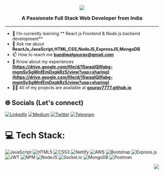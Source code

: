 <h3 align="center">
  <img src="https://readme-typing-svg.demolab.com/?lines=Hii+👋+from+Gourav!;Aspiring+Full+Stack+Web+Developer!&font=Fira%20Code&center=true&width=700&height=40&weight=700&size=25&duration=2000&pause=5000">
  <p>A Passionate Full Stack Web Developer from India</p>
</h3>

-------

- 🌱 I’m currently learning ** React js Frontend & Node js backend development**
- 💬 Ask me about **ReactJs,JavaScript,HTML,CSS,NodeJS,ExpressJS,MongoDB**
- 📫 How to reach me **[bundiwalgourav@gmail.com](mailto:bundiwalgourav@gmail.com)**
- 📄 Know about my experiences **[https://drive.google.com/file/d/1SwaqlQIIfabg-mgmSySgWnfEmDxgkRz5/view?usp=sharing](https://drive.google.com/file/d/1SwaqlQIIfabg-mgmSySgWnfEmDxgkRz5/view?usp=sharing)**
- 👨‍💻 All of my projects are available at **[gourav7777.github.io](https://gourav7777.github.io/)**




## 🌐 Socials (Let's connect)
[![LinkedIn](https://img.shields.io/badge/linkedin-%230077B5.svg?style=for-the-badge&logo=linkedin&logoColor=white)](https://www.linkedin.com/in/gourav-bundiwal-970ba81b1/) [![Medium](https://img.shields.io/badge/Medium-12100E?style=for-the-badge&logo=medium&logoColor=white)](https://medium.com/@chetandabli) [![Twitter](https://img.shields.io/badge/Twitter-%231DA1F2.svg?style=for-the-badge&logo=Twitter&logoColor=white)](https://twitter.com/chetandabli) [![Telegram](https://img.shields.io/badge/Telegram-2CA5E0?style=for-the-badge&logo=telegram&logoColor=white)](https://t.me/Chetandabli)
# 💻 Tech Stack:
![JavaScript](https://img.shields.io/badge/javascript-%23323330.svg?style=for-the-badge&logo=javascript&logoColor=%23F7DF1E) ![HTML5](https://img.shields.io/badge/html5-%23E34F26.svg?style=for-the-badge&logo=html5&logoColor=white) ![CSS3](https://img.shields.io/badge/css3-%231572B6.svg?style=for-the-badge&logo=css3&logoColor=white) ![Netlify](https://img.shields.io/badge/netlify-%23000000.svg?style=for-the-badge&logo=netlify&logoColor=#00C7B7) ![AWS](https://img.shields.io/badge/AWS-%23FF9900.svg?style=for-the-badge&logo=amazon-aws&logoColor=white) ![Bootstrap](https://img.shields.io/badge/bootstrap-%23563D7C.svg?style=for-the-badge&logo=bootstrap&logoColor=white) ![Express.js](https://img.shields.io/badge/express.js-%23404d59.svg?style=for-the-badge&logo=express&logoColor=%2361DAFB) ![JWT](https://img.shields.io/badge/JWT-black?style=for-the-badge&logo=JSON%20web%20tokens) ![NPM](https://img.shields.io/badge/NPM-%23000000.svg?style=for-the-badge&logo=npm&logoColor=white) ![NodeJS](https://img.shields.io/badge/node.js-6DA55F?style=for-the-badge&logo=node.js&logoColor=white) ![Socket.io](https://img.shields.io/badge/Socket.io-black?style=for-the-badge&logo=socket.io&badgeColor=010101) ![MongoDB](https://img.shields.io/badge/MongoDB-%234ea94b.svg?style=for-the-badge&logo=mongodb&logoColor=white) ![Postman](https://img.shields.io/badge/Postman-FF6C37?style=for-the-badge&logo=postman&logoColor=white)

<p align="right"> <img src="https://camo.githubusercontent.com/83ceedffad8b3aac0db5017ab60e9fc4959f746fd33dc4dc0909627d12a400d1/68747470733a2f2f6b6f6d617265762e636f6d2f67687076632f3f757365726e616d653d63686574616e6461626c69266c6162656c3d50726f66696c65253230766965777326636f6c6f723d306537356236267374796c653d666c6174" /> </p>
